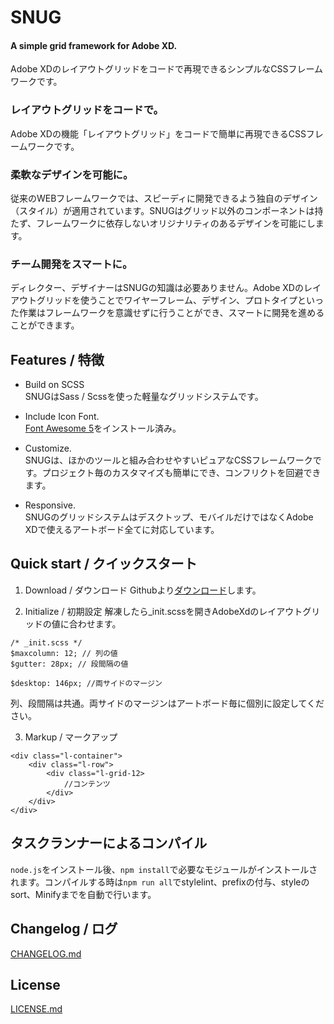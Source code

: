 # SNUG  
#### A simple grid framework for Adobe XD.  
Adobe XDのレイアウトグリッドをコードで再現できるシンプルなCSSフレームワークです。  

### レイアウトグリッドをコードで。  
Adobe XDの機能「レイアウトグリッド」をコードで簡単に再現できるCSSフレームワークです。  
### 柔軟なデザインを可能に。  
従来のWEBフレームワークでは、スピーディに開発できるよう独自のデザイン（スタイル）が適用されています。SNUGはグリッド以外のコンポーネントは持たず、フレームワークに依存しないオリジナリティのあるデザインを可能にします。  
### チーム開発をスマートに。  
ディレクター、デザイナーはSNUGの知識は必要ありません。Adobe XDのレイアウトグリッドを使うことでワイヤーフレーム、デザイン、プロトタイプといった作業はフレームワークを意識せずに行うことができ、スマートに開発を進めることができます。  

## Features / 特徴

* Build on SCSS  
SNUGはSass / Scssを使った軽量なグリッドシステムです。  

* Include Icon Font.  
[Font Awesome 5](https://fontawesome.com/)をインストール済み。  

* Customize.  
SNUGは、ほかのツールと組み合わせやすいピュアなCSSフレームワークです。プロジェクト毎のカスタマイズも簡単にでき、コンフリクトを回避できます。  
* Responsive.  
SNUGのグリッドシステムはデスクトップ、モバイルだけではなくAdobe XDで使えるアートボード全てに対応しています。  

## Quick start / クイックスタート

1. Download / ダウンロード
Githubより[ダウンロード](https://github.com/snugcss/snug/archive/master.zip)します。

2. Initialize / 初期設定
解凍したら_init.scssを開きAdobeXdのレイアウトグリッドの値に合わせます。
```
/* _init.scss */
$maxcolumn: 12; // 列の値
$gutter: 28px; // 段間隔の値

$desktop: 146px; //両サイドのマージン
```
列、段間隔は共通。両サイドのマージンはアートボード毎に個別に設定してください。

3. Markup / マークアップ
```
<div class="l-container">
    <div class="l-row">
        <div class="l-grid-12>
            //コンテンツ
        </div>
    </div>
</div>
```

## タスクランナーによるコンパイル
`node.js`をインストール後、`npm install`で必要なモジュールがインストールされます。コンパイルする時は`npm run all`でstylelint、prefixの付与、styleのsort、Minifyまでを自動で行います。

## Changelog / ログ
[CHANGELOG.md](https://github.com/snugcss/snug/blob/master/CHANGELOG.md)

## License
[LICENSE.md](https://github.com/snugcss/snug/blob/master/LICENSE.md)
